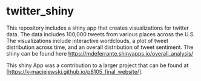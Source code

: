 # twitter_shiny
This repository includes a shiny app that creates visualizations for twitter data. 
The data includes 100,000 tweets from various places across the U.S.
The visualizations include interactive wordclouds, a plot of tweet distribution across time, and an overall distribution of tweet sentiment. 
The shiny can be found here https://mdeferrante.shinyapps.io/overall_analysis/

This shiny App was a contribution to a larger project that can be found at [https://k-maciejewski.github.io/p8105_final_website/]. 
